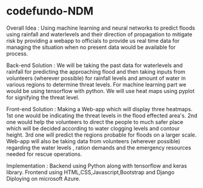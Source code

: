 # codefundo-NDM

Overall Idea : Using machine learning and neural networks to predict floods using rainfall and waterlevels and their direction of propagation to mitigate risk by providing a webapp to officials to provide us real time data for managing the situation when no present data would be available for process.

Back-end Solution : We will be taking the past data for waterlevels and rainfall for predicting the approaching flood and then taking inputs from volunteers (wherever possible) for rainfall levels and amount of water in various regions to determine threat levels. For machine learning part we would be using tensorflow with python. We will use heat maps using pyplot for signifying the threat level.

Front-end Solution : Making a Web-app which will display three heatmaps. 1st one  would be indicating the threat levels in the flood effected area's. 2nd one would help the volunteers to direct the people to much safer place which will be decided according to water clogging levels and contour height. 3rd one will predict the regions probable for floods on a larger scale.
Web-app will also be taking data from volunteers (wherever possible) regarding the water levels , ration demands and the emergency resources needed for rescue operations.

Implementation : Backend using Python along with tensorflow and keras library.
                 Frontend using HTML,CSS,Javascript,Bootstrap and Django
                 Diploying on microsoft Azure.
